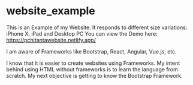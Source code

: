 # website_example
This is an Example of my Website.
It responds to different size variations: iPhone X, iPad and Desktop PC
You can view the Demo here: https://pchitantawebsite.netlify.app/

I am aware of Frameworks like Bootstrap, React, Angular, Vue.js, etc. 

I know that it is easier to create websites using Frameworks. My intent behind using HTML without frameworks is to learn the language from scratch.
My next objective is getting to know the Bootstrap Framework. 
